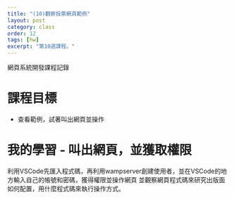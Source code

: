 ```yaml
---
title: "(10)觀察投票網頁範例"
layout: post
category: class
order: 12
tags: [hw]
excerpt: "第10週課程。"
---
```

網頁系統開發課程記錄

# 課程目標
- 查看範例，試著叫出網頁並操作

# 我的學習 - 叫出網頁，並獲取權限

利用VSCode先匯入程式碼，再利用wampserver創建使用者，並在VSCode的地方輸入自己的帳號和密碼，獲得權限並操作網頁
並觀察網頁程式碼來研究出版面如何配置，用什麼程式碼來執行操作方式。


